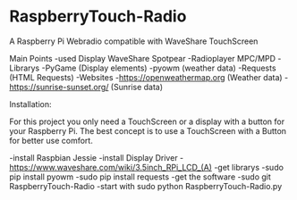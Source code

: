 # RaspberryTouch-Radio
A Raspberry Pi Webradio compatible with WaveShare TouchScreen

Main Points
-used Display WaveShare Spotpear
-Radioplayer MPC/MPD
-Librarys
  -PyGame (Display elements)
  -pyowm (weather data)
  -Requests (HTML Requests)
-Websites
  -https://openweathermap.org (Weather data)
  -https://sunrise-sunset.org/ (Sunrise data)


Installation:

For this project you only need a TouchScreen or a display with a button for your Raspberry Pi.
The best concept is to use a TouchScreen with a Button for better use comfort.

-install Raspbian Jessie
-install Display Driver
  -https://www.waveshare.com/wiki/3.5inch_RPi_LCD_(A)
-get librarys
  -sudo pip install pyowm
  -sudo pip install requests
-get the software
  -sudo git RaspberryTouch-Radio
-start with sudo python RaspberryTouch-Radio.py
